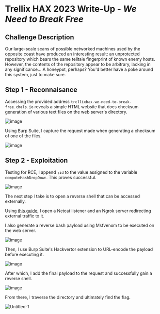 # Trellix HAX 2023 Write-Up - *We Need to Break Free*

## Challenge Description

Our large-scale scans of possible networked machines used by the opposite coast have produced an interesting result: an unprotected repository which bears the same telltale fingerprint of known enemy hosts. However, the contents of the repository appear to be arbitrary, lacking in any significance... A honeypot, perhaps? You'd better have a poke around this system, just to make sure.

## Step 1 - Reconnaisance

Accessing the provided address ```trellixhax-we-need-to-break-free.chals.io``` reveals a simple HTML website that does checksum generation of various text files on the web server's directory.

![image](https://user-images.githubusercontent.com/45502375/221381875-661721ae-2fed-4620-9a76-d720f3ecc975.png)

Using Burp Suite, I capture the request made when generating a checksum of one of the files.

![image](https://user-images.githubusercontent.com/45502375/221381950-a1ee1073-ab74-4348-b54a-ee4fd3f36894.png)

## Step 2 - Exploitation

Testing for RCE, I append ```;id``` to the value assigned to the variable ```computeHashDropDown```. This proves successful.

![image](https://user-images.githubusercontent.com/45502375/221382062-e2e140cf-e5e5-4667-b4b3-90214821e03e.png)

The next step I take is to open a reverse shell that can be accessed externally.

Using [this guide](https://systemweakness.com/how-to-catch-a-reverse-shell-over-the-internet-66d1be5f7bb9), I open a Netcat listener and an Ngrok server redirecting external traffic to it.

I also generate a reverse bash payload using Msfvenom to be executed on the web server.

![image](https://user-images.githubusercontent.com/45502375/221382300-552c6217-bbf5-4abf-b3a6-dc5f84e03737.png)

Then, I use Burp Suite's Hackvertor extension to URL-encode the payload before executing it.

![image](https://user-images.githubusercontent.com/45502375/221382329-fd5ab610-6e43-4182-8719-d6582392c0a5.png)

After which, I add the final payload to the request and successfully gain a reverse shell.

![image](https://user-images.githubusercontent.com/45502375/221382347-3b888ca0-3efc-4531-b754-94ba07c163d6.png)

From there, I traverse the directory and ultimately find the flag.

![Untitled-1](https://user-images.githubusercontent.com/45502375/221382579-d99c735a-3e95-47ec-bb48-697a9cfaaf8b.png)
